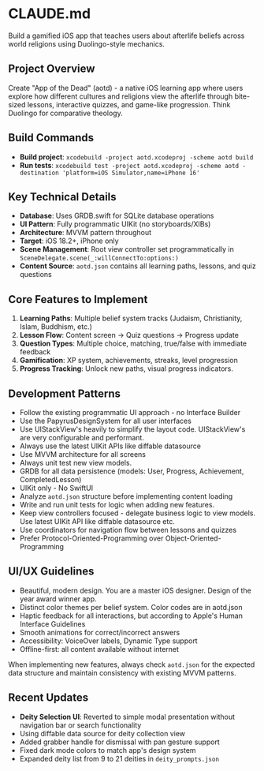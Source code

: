 # CLAUDE.md

Build a gamified iOS app that teaches users about afterlife beliefs across world religions using Duolingo-style mechanics.

## Project Overview
Create "App of the Dead" (aotd) - a native iOS learning app where users explore how different cultures and religions view the afterlife through bite-sized lessons, interactive quizzes, and game-like progression. Think Duolingo for comparative theology.

## Build Commands
- **Build project**: `xcodebuild -project aotd.xcodeproj -scheme aotd build`
- **Run tests**: `xcodebuild test -project aotd.xcodeproj -scheme aotd -destination 'platform=iOS Simulator,name=iPhone 16'`

## Key Technical Details
- **Database**: Uses GRDB.swift for SQLite database operations
- **UI Pattern**: Fully programmatic UIKit (no storyboards/XIBs)
- **Architecture**: MVVM pattern throughout
- **Target**: iOS 18.2+, iPhone only
- **Scene Management**: Root view controller set programmatically in `SceneDelegate.scene(_:willConnectTo:options:)`
- **Content Source**: `aotd.json` contains all learning paths, lessons, and quiz questions

## Core Features to Implement
1. **Learning Paths**: Multiple belief system tracks (Judaism, Christianity, Islam, Buddhism, etc.)
2. **Lesson Flow**: Content screen → Quiz questions → Progress update
3. **Question Types**: Multiple choice, matching, true/false with immediate feedback
4. **Gamification**: XP system, achievements, streaks, level progression
5. **Progress Tracking**: Unlock new paths, visual progress indicators.

## Development Patterns
- Follow the existing programmatic UI approach - no Interface Builder
- Use the PapyrusDesignSystem for all user interfaces
- Use UIStackView's heavily to simplify the layout code. UIStackView's are very configurable and performant.
- Always use the latest UIKit APIs like diffable datasource
- Use MVVM architecture for all screens
- Always unit test new view models.
- GRDB for all data persistence (models: User, Progress, Achievement, CompletedLesson)
- UIKit only - No SwiftUI
- Analyze `aotd.json` structure before implementing content loading
- Write and run unit tests for logic when adding new features. 
- Keep view controllers focused - delegate business logic to view models. Use latest UIKit API like diffable datasource etc.
- Use coordinators for navigation flow between lessons and quizzes
- Prefer Protocol-Oriented-Programming over Object-Oriented-Programming

## UI/UX Guidelines
- Beautiful, modern design. You are a master iOS designer. Design of the year award winner app.
- Distinct color themes per belief system. Color codes are in aotd.json
- Haptic feedback for all interactions, but according to Apple's Human Interface Guidelines
- Smooth animations for correct/incorrect answers
- Accessibility: VoiceOver labels, Dynamic Type support
- Offline-first: all content available without internet

When implementing new features, always check `aotd.json` for the expected data structure and maintain consistency with existing MVVM patterns.

## Recent Updates
- **Deity Selection UI**: Reverted to simple modal presentation without navigation bar or search functionality
- Using diffable data source for deity collection view
- Added grabber handle for dismissal with pan gesture support
- Fixed dark mode colors to match app's design system
- Expanded deity list from 9 to 21 deities in `deity_prompts.json`

